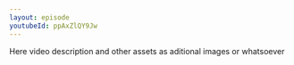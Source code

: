 ```yaml
---
layout: episode
youtubeId: ppAxZlQY9Jw
---
```


Here video description and other assets as aditional images or whatsoever
